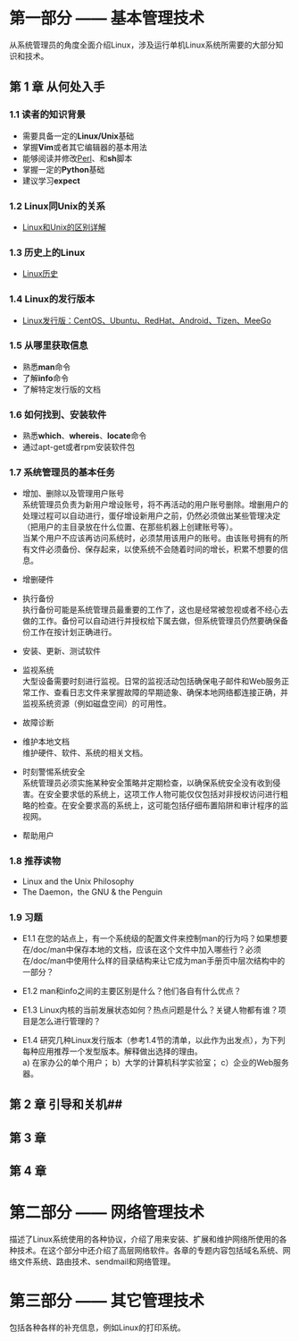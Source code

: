 [^_^]:
    目录页从第13页开始

# 第一部分 —— 基本管理技术 #

从系统管理员的角度全面介绍Linux，涉及运行单机Linux系统所需要的大部分知识和技术。  

## 第 1 章 从何处入手 ##
[^_^]:
    第一章从第43页开始
### 1.1 读者的知识背景 ###

- 需要具备一定的**Linux/Unix**基础  
- 掌握**Vim**或者其它编辑器的基本用法  
- 能够阅读并修改[Perl](http://www.runoob.com/perl/perl-tutorial.html)、和**sh**脚本  
- 掌握一定的**Python**基础  
- 建议学习**expect**  

### 1.2 Linux同Unix的关系 ###

- [Linux和Unix的区别详解](http://www.yunweipai.com/archives/148.html)  

### 1.3 历史上的Linux ###

- [Linux历史](https://zh.wikipedia.org/wiki/Linux%E5%8E%86%E5%8F%B2)  

### 1.4 Linux的发行版本 ###

- [Linux发行版：CentOS、Ubuntu、RedHat、Android、Tizen、MeeGo](https://blog.csdn.net/ithomer/article/details/9729933)  

### 1.5 从哪里获取信息 ###

- 熟悉**man**命令  
- 了解**info**命令  
- 了解特定发行版的文档  

### 1.6 如何找到、安装软件 ###

- 熟悉**which**、**whereis**、**locate**命令  
- 通过apt-get或者rpm安装软件包

### 1.7 系统管理员的基本任务 ###



- 增加、删除以及管理用户账号  
系统管理员负责为新用户增设账号，将不再活动的用户账号删除。增删用户的处理过程可以自动进行，蛋仔增设新用户之前，仍然必须做出某些管理决定（把用户的主目录放在什么位置、在那些机器上创建账号等）。  
当某个用户不应该再访问系统时，必须禁用该用户的账号。由该账号拥有的所有文件必须备份、保存起来，以使系统不会随着时间的增长，积累不想要的信息。  

- 增删硬件  

- 执行备份   
执行备份可能是系统管理员最重要的工作了，这也是经常被忽视或者不经心去做的工作。备份可以自动进行并授权给下属去做，但系统管理员仍然要确保备份工作在按计划正确进行。

- 安装、更新、测试软件   

- 监视系统  
大型设备需要时刻进行监视。日常的监视活动包括确保电子邮件和Web服务正常工作、查看日志文件来掌握故障的早期迹象、确保本地网络都连接正确，并监视系统资源（例如磁盘空间）的可用性。  

- 故障诊断  
  
- 维护本地文档       
维护硬件、软件、系统的相关文档。

- 时刻警惕系统安全  
系统管理员必须实施某种安全策略并定期检查，以确保系统安全没有收到侵害。在安全要求低的系统上，这项工作人物可能仅仅包括对非授权访问进行粗略的检查。在安全要求高的系统上，这可能包括仔细布置陷阱和审计程序的监视网。

- 帮助用户  

### 1.8 推荐读物 ###

- Linux and the Unix Philosophy  
- The Daemon，the GNU & the Penguin

### 1.9 习题 ###

- E1.1 在您的站点上，有一个系统级的配置文件来控制man的行为吗？如果想要在/doc/man中保存本地的文档，应该在这个文件中加入哪些行？必须在/doc/man中使用什么样的目录结构来让它成为man手册页中层次结构中的一部分？    

- E1.2 man和info之间的主要区别是什么？他们各自有什么优点？  

- E1.3 Linux内核的当前发展状态如何？热点问题是什么？关键人物都有谁？项目是怎么进行管理的？   

- E1.4 研究几种Linux发行版本（参考1.4节的清单，以此作为出发点），为下列每种应用推荐一个发型版本。解释做出选择的理由。  
	a) 在家办公的单个用户；
	b）大学的计算机科学实验室；
	c）企业的Web服务器。   

## 第 2 章 引导和关机##
[^_^]:
    第二章从58页开始

## 第 3 章 ##

## 第 4 章 ##

# 第二部分 —— 网络管理技术 #

描述了Linux系统使用的各种协议，介绍了用来安装、扩展和维护网络所使用的各种技术。在这个部分中还介绍了高层网络软件。各章的专题内容包括域名系统、网络文件系统、路由技术、sendmail和网络管理。

# 第三部分 —— 其它管理技术 #

包括各种各样的补充信息，例如Linux的打印系统。
